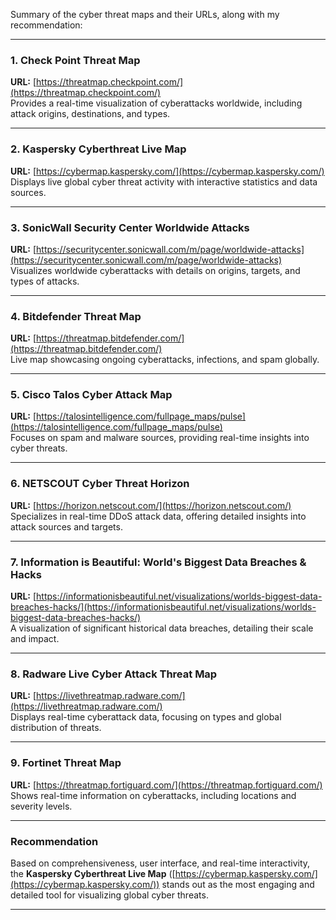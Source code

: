 Summary of the cyber threat maps and their URLs, along with my recommendation:

---

### 1. **Check Point Threat Map**  
**URL:** [https://threatmap.checkpoint.com/](https://threatmap.checkpoint.com/)  
Provides a real-time visualization of cyberattacks worldwide, including attack origins, destinations, and types.

---

### 2. **Kaspersky Cyberthreat Live Map**  
**URL:** [https://cybermap.kaspersky.com/](https://cybermap.kaspersky.com/)  
Displays live global cyber threat activity with interactive statistics and data sources.

---

### 3. **SonicWall Security Center Worldwide Attacks**  
**URL:** [https://securitycenter.sonicwall.com/m/page/worldwide-attacks](https://securitycenter.sonicwall.com/m/page/worldwide-attacks)  
Visualizes worldwide cyberattacks with details on origins, targets, and types of attacks.

---

### 4. **Bitdefender Threat Map**  
**URL:** [https://threatmap.bitdefender.com/](https://threatmap.bitdefender.com/)  
Live map showcasing ongoing cyberattacks, infections, and spam globally.

---

### 5. **Cisco Talos Cyber Attack Map**  
**URL:** [https://talosintelligence.com/fullpage_maps/pulse](https://talosintelligence.com/fullpage_maps/pulse)  
Focuses on spam and malware sources, providing real-time insights into cyber threats.

---

### 6. **NETSCOUT Cyber Threat Horizon**  
**URL:** [https://horizon.netscout.com/](https://horizon.netscout.com/)  
Specializes in real-time DDoS attack data, offering detailed insights into attack sources and targets.

---

### 7. **Information is Beautiful: World's Biggest Data Breaches & Hacks**  
**URL:** [https://informationisbeautiful.net/visualizations/worlds-biggest-data-breaches-hacks/](https://informationisbeautiful.net/visualizations/worlds-biggest-data-breaches-hacks/)  
A visualization of significant historical data breaches, detailing their scale and impact.

---

### 8. **Radware Live Cyber Attack Threat Map**  
**URL:** [https://livethreatmap.radware.com/](https://livethreatmap.radware.com/)  
Displays real-time cyberattack data, focusing on types and global distribution of threats.

---

### 9. **Fortinet Threat Map**  
**URL:** [https://threatmap.fortiguard.com/](https://threatmap.fortiguard.com/)  
Shows real-time information on cyberattacks, including locations and severity levels.

---

### Recommendation  
Based on comprehensiveness, user interface, and real-time interactivity, the **Kaspersky Cyberthreat Live Map** ([https://cybermap.kaspersky.com/](https://cybermap.kaspersky.com/)) stands out as the most engaging and detailed tool for visualizing global cyber threats.

--- 
